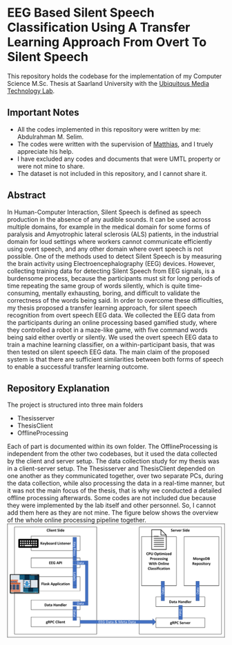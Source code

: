 # EEG Based Silent Speech Classification Using A Transfer Learning Approach From Overt To Silent Speech
This repository holds the codebase for the implementation of my Computer Science M.Sc. Thesis at Saarland University with the [Ubiquitous Media Technology Lab](https://umtl.cs.uni-saarland.de/).
## Important Notes
- All the codes implemented in this repository were written by me: Abdulrahman M. Selim.
- The codes were written with the supervision of [Matthias](https://github.com/maei), and I truely appreciate his help. 
- I have excluded any codes and documents that were UMTL property or were not mine to share.
- The dataset is not included in this repository, and I cannot share it.
## Abstract
In Human-Computer Interaction, Silent Speech is defined as speech production in the absence of any audible sounds.  It can be used across multiple domains, for example in the medical domain for some forms of paralysis and Amyotrophic lateral sclerosis (ALS) patients, in the industrial domain for loud settings where workers cannot communicate efficiently using overt speech, and any other domain where overt speech is not possible. One of the methods used to detect Silent Speech is by measuring the brain activity using Electroencephalography (EEG) devices. However, collecting training data for detecting Silent Speech from EEG signals, is a burdensome process, because the participants must sit for long periods of time repeating the same group of words silently, which is quite time-consuming, mentally exhausting, boring, and difficult to validate the correctness of the words being said. In order to overcome these difficulties, my thesis proposed a transfer learning approach, for silent speech recognition from overt speech EEG data. We collected the EEG data from the participants during an online processing based gamified study, where they controlled a robot in a maze-like game, with five command words being said either overtly or silently. We used the overt speech EEG data to train a machine learning classifier, on a within-participant basis, that was then tested on silent speech EEG data. The main claim of the proposed system is that there are sufficient similarities between both forms of speech to enable a successful transfer learning outcome.
## Repository Explanation
The project is structured into three main folders
 - Thesisserver
 - ThesisClient
 - OfflineProcessing

Each of part is documented within its own folder. The OfflineProcessing is independent from the other two codebases, but it used the data collected by the client and server setup.
The data collection study for my thesis was in a client-server setup. The Thesisserver and ThesisClient depended on one another as they communicated together, over two separate PCs, during the data collection, while also processing the data in a real-time manner, but it was not the main focus of the thesis, that is why we conducted a detailed offline processing afterwards.
Some codes are not included due because they were implemented by the lab itself and other personnel. So, I cannot add them here as they are not mine.
The figure below shows the overview of the whole online processing pipeline together.
![Online Processing Overview](./documents/Online_Processing_Overview.png)
